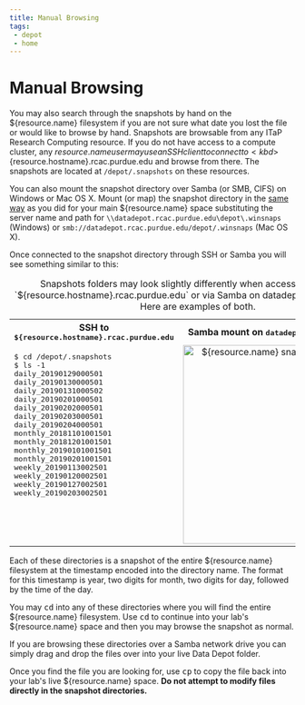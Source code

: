 ```yaml
---
title: Manual Browsing
tags:
 - depot
 - home
---
```


# Manual Browsing

You may also search through the snapshots by hand on the ${resource.name} filesystem if you are not sure what date you lost the file or would like to browse by hand. Snapshots are browsable from any ITaP Research Computing resource. If you do not have access to a compute cluster, any ${resource.name} user may use an SSH client to connect to <kbd>${resource.hostname}.rcac.purdue.edu</kbd> and browse from there. The snapshots are located at `/depot/.snapshots` on these resources.

You can also mount the snapshot directory over Samba (or SMB, CIFS) on Windows or Mac OS X. Mount (or map) the snapshot directory in the [same way](../../storage/transfer/cifs) as you did for your main ${resource.name} space substituting the server name and path for `\\datadepot.rcac.purdue.edu\depot\.winsnaps` (Windows) or `smb://datadepot.rcac.purdue.edu/depot/.winsnaps` (Mac OS X).

Once connected to the snapshot directory through SSH or Samba you will see something similar to this:

<table class="inrows-wide">
<caption>Snapshots folders may look slightly differently when accessed via SSH on `${resource.hostname}.rcac.purdue.edu` or via Samba on datadepot.rcac.purdue.edu. Here are examples of both.</caption>
	<tr>
		<th scope="col" style="text-align: center;">SSH to <kbd>${resource.hostname}.rcac.purdue.edu</kbd></th>
		<th scope="col" style="text-align: center;">Samba mount on <kbd>datadepot.rcac.purdue.edu</kbd></th>
	</tr>
	<tr>
		<td style="vertical-align: top;">
<pre>
$ cd /depot/.snapshots
$ ls -1
daily_20190129000501
daily_20190130000501
daily_20190131000502
daily_20190201000501
daily_20190202000501
daily_20190203000501
daily_20190204000501
monthly_20181101001501
monthly_20181201001501
monthly_20190101001501
monthly_20190201001501
weekly_20190113002501
weekly_20190120002501
weekly_20190127002501
weekly_20190203002501
</pre>
		</td>
		<td style="vertical-align: top; text-align: center;">
<img src="/knowledge/downloads/recover/images/depot_smb_snapshots.png" alt="${resource.name} snapshots via Samba" width="350" />
		</td>
	</tr>
</table>

Each of these directories is a snapshot of the entire ${resource.name} filesystem at the timestamp encoded into the directory name. The format for this timestamp is year, two digits for month, two digits for day, followed by the time of the day.

You may <kbd>cd</kbd> into any of these directories where you will find the entire ${resource.name} filesystem. Use <kbd>cd</kbd> to continue into your lab's ${resource.name} space and then you may browse the snapshot as normal.

If you are browsing these directories over a Samba network drive you can simply drag and drop the files over into your live Data Depot folder.

Once you find the file you are looking for, use <kbd>cp</kbd> to copy the file back into your lab's live ${resource.name} space. <strong>Do not attempt to modify files directly in the snapshot directories.</strong>
